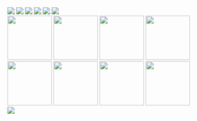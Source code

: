  <div>
   <div>
     <img src="https://img.shields.io/badge/Arch_Linux-1793D1?style=for-the-badge&logo=arch-linux&logoColor=white" />
     <img src="https://img.shields.io/badge/Rust-000000?style=for-the-badge&logo=rust&logoColor=white" />
     <img src="https://img.shields.io/badge/Dart-0175C2?style=for-the-badge&logo=dart&logoColor=white" /> 
     <img src="https://img.shields.io/badge/MySQL-00000F?style=for-the-badge&logo=mysql&logoColor=white" />
     <img src="https://img.shields.io/badge/YouTube-FF0000?style=for-the-badge&logo=youtube&logoColor=white" />
     <img src="https://img.shields.io/badge/JavaScript-F7DF1E?style=for-the-badge&logo=javascript&logoColor=black" />  
   </div>
   <img src="https://cdn.jsdelivr.net/gh/devicons/devicon/icons/bash/bash-original.svg" width="100" height="100" />
   <img src="https://cdn.jsdelivr.net/gh/devicons/devicon/icons/foundation/foundation-original.svg" width="100" height="100" />
   <img src="https://cdn.jsdelivr.net/gh/devicons/devicon/icons/gcc/gcc-original.svg" width="100" height="100" />
   <img src="https://cdn.jsdelivr.net/gh/devicons/devicon/icons/raspberrypi/raspberrypi-original.svg" width="100" height="100" />
   <img src="https://cdn.jsdelivr.net/gh/devicons/devicon/icons/swift/swift-original.svg" width="100" height="100" />
   <img src="https://cdn.jsdelivr.net/gh/devicons/devicon/icons/vim/vim-original.svg" width="100" height="100" />
   <img src="https://cdn.jsdelivr.net/gh/devicons/devicon/icons/kotlin/kotlin-original.svg" width="100" height="100" />
   <img src="https://cdn.jsdelivr.net/gh/devicons/devicon/icons/react/react-original.svg" width="100" height="100" />
   <div>
     <img src="https://aleen42.github.io/badges/src/land_rover.svg" />
   </div>
   <div>
  
   </div>
  </div>
 <!---
mainmoon/mainmoon is a ✨ special ✨ repository because its `README.md` (this file) appears on your GitHub profile.
You can click the Preview link to take a look at your changes.
--->
